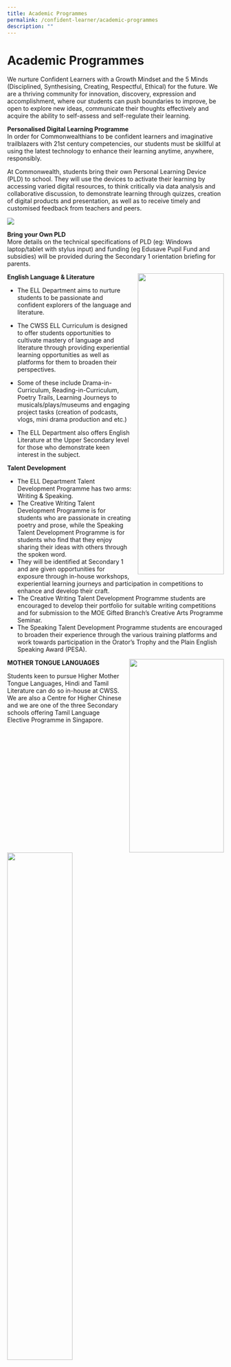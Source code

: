 ```yaml
---
title: Academic Programmes
permalink: /confident-learner/academic-programmes
description: ""
---
```

Academic Programmes
===================

We nurture Confident Learners with a Growth Mindset and the 5 Minds (Disciplined, Synthesising, Creating, Respectful, Ethical) for the future. We are a thriving community for innovation, discovery, expression and accomplishment, where our students can push boundaries to improve, be open to explore new ideas, communicate their thoughts effectively and acquire the ability to self-assess and self-regulate their learning.

**Personalised Digital Learning Programme**<br> 
In order for Commonwealthians to be confident learners and imaginative trailblazers with 21st century competencies, our students must be skillful at using the latest technology to enhance their learning anytime, anywhere, responsibly. 

At Commonwealth, students bring their own Personal Learning Device (PLD) to school. They will use the devices to activate their learning by accessing varied digital resources, to think critically via data analysis and collaborative discussion, to demonstrate learning through quizzes, creation of digital products and presentation, as well as to receive timely and customised feedback from teachers and peers.


![](/images/Acad%20Prog/Acad%20Prog%201.png)



**Bring your Own PLD**<br>
More details on the technical specifications of PLD (eg: Windows laptop/tablet with stylus input) and funding (eg Edusave Pupil Fund and subsidies) will be provided during the Secondary 1 orientation briefing for parents.


<img src="/images/Acad%20Prog/Acad%20Prog%202.png" style="width:200px;height:700px;margin-left:15px;" align = "right">


**English Language & Literature**

*   The ELL Department aims to nurture students to be passionate and confident explorers of the language and literature. 
*   The CWSS ELL Curriculum is designed to offer students opportunities to cultivate mastery of language and literature through providing experiential learning opportunities as well as platforms for them to broaden their perspectives.
*   Some of these include Drama-in-Curriculum, Reading-in-Curriculum, Poetry Trails, Learning Journeys to musicals/plays/museums and engaging project tasks (creation of podcasts, vlogs, mini drama production and etc.)  
    
*   The ELL Department also offers English Literature at the Upper Secondary level for those who demonstrate keen interest in the subject.



**Talent Development** 

*   The ELL Department Talent Development Programme has two arms: Writing & Speaking.
*   The Creative Writing Talent Development Programme is for students who are passionate in creating poetry and prose, while the Speaking Talent Development Programme is for students who find that they enjoy sharing their ideas with others through the spoken word. 
*   They will be identified at Secondary 1 and are given opportunities for exposure through in-house workshops, experiential learning journeys and participation in competitions to enhance and develop their craft.
*   The Creative Writing Talent Development Programme students are encouraged to develop their portfolio for suitable writing competitions and for submission to the MOE Gifted Branch’s Creative Arts Programme Seminar. 
*   The Speaking Talent Development Programme students are encouraged to broaden their experience through the various training platforms and work towards participation in the Orator’s Trophy and the Plain English Speaking Award (PESA).




<img src="/images/Acad%20Prog/Acad%20Prog%203.png" style="width:220px;height:450px;margin-left:15px;" align = "right">

**MOTHER TONGUE LANGUAGES**

Students keen to pursue Higher Mother Tongue Languages, Hindi and Tamil Literature can do so in-house at CWSS. We are also a Centre for Higher Chinese and we are one of the three Secondary schools offering Tamil Language Elective Programme in Singapore.


<img src="/images/Acad%20Prog/Acad%20Prog%205.png"  
     style="width:55%">


<img src="/images/Acad%20Prog/Acad%20Prog%204.png" style="width:220px;height:400px;margin-left:15px;" align = "right">


**Tamil Language Elective Programme**

To nurture the love of Tamil Language and and Literature from young, TLEP focus on building a strong foundation for students’ appreciation of language and culture through the study of MTL Literature at secondary level. 

  

Under this two-year programme, students will participate in a series of literary, enrichment and immersion activities, organised by both MOE and schools. This includes local camps, overseas immersion trips and school-based activities such as Meet-The-Author sessions and Literary Lectures.





<img src="/images/Acad%20Prog/Acad%20Prog%206.png"  
     style="width:65%">
		 
		 
**CWSS MTL Experience Programme**

<img src="/images/Acad%20Prog/Acad%20Prog%207%20(1).png" style="width:230px;height:400px;margin-left:15px;" align = "right">

Through 1. Cultural Experience Platform 2. Creative Writing Platform 3. Reading Platform & 4. Effective Communicator Platform, CWSS MTL Experience Programme aims to promote cultural awareness and appreciation of our cultural root. Through the various platforms, MTL Department supports weaker learners and enhance learning experience for the high ability learners.





**MATHEMATICS**



The Mathematics programme adopts a two pronged-approach in 
<img src="/images/Acad%20Prog/Acad%20Prog%207%20(2).jpeg" style="width:230px;height:270px;margin-left:15px;" align = "right">instruction, through activity-based learning and teacher-directed learning that imparts concepts, skills and positive attitudes towards Mathematics. 

Real-world applications of Mathematics and ICT are used to stimulate creativity and nurture reflective problem solvers. 

  

Talent Development

Enrichment programmes provided for interested and able students include the Singapore Mathematical Olympiad, All Singapore Secondary Mathematics Competition for Normal Course and International Mathematical Modelling Challenge.




**SCIENCES**

<img src="/images/Acad%20Prog/Acad%20Prog%208.png" style="width:230px;height:450px;margin-left:15px;" align = "right">

The Science programme aims to inculcate the spirit of scientific inquiry in the pursuit of academic excellence

*   It aims to create the buzz and excitement of learning through exploration, investigation and experimentation
*   Teachers advocate the value of science as a relevant and meaningful tool in understanding the physical and natural world

  

Talent Development

*   Students passionate about the Sciences can participate in the Science Competitions, programmes and learning journeys which provide them with opportunities to further develop their interest and abilities.
*   The Science Mentorship Programme and the School-based Science Mentorship Programme are offered by MOE’s Gifted Education Branch to develop students’ interest and talent in scientific research. Students at upper secondary levels who are keen to further pursue their interest in research can undertake authentic scientific research with guidance from external mentors in IHLs (SMP) and our own CWSS teachers (SB-SMP).


![](/images/Acad%20Prog/Acad%20Prog%209.png)





**HUMANITIES**

<img src="/images/Acad%20Prog/Acad%20Prog%2010.png" style="width:230px;height:800px;margin-left:15px;" align = "right">

*   The Humanities Programme adopts Inquiry-Based Learning to spark curiosity and nurture self-directed learners with strong critical and analytical skills  
    
*   Students learn experientially through History Learning Journeys, Geographical Fieldwork and Work Experience Programme for Elements of Business Skills
*   Students learn to understand, analyse, evaluate and make judgements in a business environment through subjects such as Principles of Accounts and Elements of Business Skills

  

Talent Development  

*   Students passionate about the Humanities can participate in the Interdisciplinary Humanities Talent Development Programme which provides them with opportunities to further develop their interest and abilities.
*   These opportunities include participating in Model United Nation Conferences and NUS Geo Challenge Competition to engage, empower and educate students on world issues via the Humanities lens.

![](/images/Acad%20Prog/Acad%20Prog%2011.png)


**DESIGN AND TECHNOLOGY**

<img src="/images/Acad%20Prog/Acad%20Prog%2012.jpg" style="width:230px;height:300px;margin-left:15px;" align = "right">

*   The department has a range of learning activities catered to students across various levels. Our aim is to nurture passionate learners who enjoy creating, making, problem-solving and appreciation of design in our daily life.  
*   We believe that by helping students to uncover their inner passion and strengths, this will allow them to unlock their creative confidence. 
*   Design and Technology curriculum adopts Design Thinking pedagogy as a way of thinking in designing and leverages on appropriate technology and ICT to create prototypes.
*   For the Lower Secondary programme, students can expect an exciting line up of mini hands-on projects where students get to prototype using cardboard, foam and resistant materials (acrylic, wood & metal)
*   For the Upper Secondary programme, students can refine their prototyping skills through enrichment programmes, including the application of 3D software and technology to realise design solutions which address user needs based on real-world contexts. Learning journey is also arranged for our Upper Sec classes to visit the Red Dot Museum to learn about the importance of good design.


![](/images/Acad%20Prog/Acad%20Prog%2013.png)

![](/images/Acad%20Prog/Acad%20Prog%2014.png)

![](/images/Acad%20Prog/Acad%20Prog%2015.png)


 **ART**

<img src="/images/Acad%20Prog/Acad%20Prog%2016.jpg" style="width:230px;height:200px;margin-left:15px;" align = "right">

*   An Art programme that marries depth with breadth viz visual art, art theory, art history and art critique 
*   The programme's project-based approach encompasses exploring, investigating, experimenting, inventing, designing and making in a range of media
*   A strong infusion of technology and design into lessons to create a robust aesthetic experience



**FOOD AND CONSUMER EDUCATION / FOOD AND NUTRITION**

<img src="/images/Acad%20Prog/Acad%20Prog%2017.jpg" style="width:230px;height:200px;margin-left:15px;" align = "right">

*   Lower Secondary FCE programme adopts a master-chef style programme to develop students' interest, supported by the school’s well-equipped kitchens  
    
*   The programme broadens students’ perspectives by exposing them to international cuisine 
*   Instils self-directed learning through the use of instructional videos



**Physical Education**

<img src="/images/Acad%20Prog/Acad%20Prog%2018%20(1).png" style="width:230px;height:220px;margin-left:15px;" align = "right">

Commonwealth Secondary School’s PE Department takes pride in providing a curriculum anchored on building up students’ confidence, belief and resilience - necessary for a successful transition from the physical education setting to partake in physical activity during adulthood. Our curriculum is conceptualised to Engage, Enthuse, and Equip students with skill sets, values and knowledge in the various components listed below.

  

*   The programmes are planned and taught using student-centred and experiential learning approaches. Differentiated instruction is also used to cater to the varying abilities and interests of our students.
*   In the Games Module, students are taught concepts and skills using various games -  Handball, Volleyball, Floorball and Softball.
*   In the Outdoor Education Module, students learn to connect with and care for the community and the environment. They benefit from being in nature and the outdoors, and also learn to manage the safety of self and others.
*   In the Physical, Health and Fitness Module, students learn about meaningful connections between health concepts and practical applications through experiential learning. Students learn about good health practices in nutrition, exercise, safety and hygiene as they are put through regular and purposeful health-enhancing physical activities and learning tasks.
*   Our other niche programmes include Resilience Walk, Games Day, Inter-Class Games, Annual Cross Country, Outward Bound Camps, Sec 2 Experiential Camp, and Sports Education Programmes.



**MUSIC**

<img src="/images/Acad%20Prog/Acad%20Prog%2019.jpg" style="width:230px;height:150px;margin-left:15px;" align = "right">

*   The General Music Programme aims to equip students with the ability to express themselves through creation and performance of various types of music. The programme harnesses creativity through collaborative learning and the application of musical skills. 
*   Through active listening and performing, the Secondary One programme cultivates students to be articulate in their responses towards music across different genres and cultures. 
*   Secondary Two students learn to compose music with the GarageBand computer application, using techniques from the movie and music industry.
